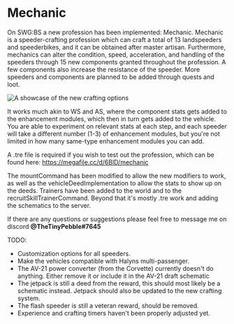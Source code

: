 # Mechanic

On SWG:BS a new profession has been implemented: Mechanic.
Mechanic is a speeder-crafting profession which can craft a total of 13 landspeeders and speederbikes, and it can be obtained after master artisan. Furthermore, mechanics can alter the condition, speed, acceleration, and handling of the speeders through 15 new components granted throughout the profession. A few components also increase the resistance of the speeder. More speeders and components are planned to be added through quests and loot.

![A showcase of the new crafting options](https://imgur.com/nVsNYjt.jpg)

It works much akin to WS and AS, where the component stats gets added to the enhancement modules, which then in turn gets added to the vehicle. You are able to experiment on relevant stats at each step, and each speeder will take a different number (1-3) of enhancement modules, but you're not limited in how many same-type enhancement modules you can add.

A .tre file is required if you wish to test out the profession, which can be found here: https://megafile.cc/d/6BlD/mechanic

The mountCommand has been modified to allow the new modifiers to work, as well as the vehicleDeedImplementation to allow the stats to show up on the deeds. Trainers have been added to the world and to the recruitSkillTrainerCommand. Beyond that it's mostly .tre work and adding the schematics to the server.

If there are any questions or suggestions please feel free to message me on discord **@TheTinyPebble#7645**

TODO: 
- Customization options for all speeders.
- Make the vehicles compatible with Halyns multi-passenger.
- The AV-21 power converter (from the Corvette) currently doesn't do anything. Either remove it or include it in the AV-21 draft schematic
- The jetpack is still a deed from the reward, this should most likely be a schematic instead. Jetpack should also be updated to the new crafting system.
- The flash speeder is still a veteran reward, should be removed.
- Experience and crafting timers haven't been properly adjusted yet.